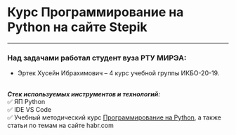 # Курс Программирование на Python на сайте Stepik
____

### Над задачами работал студент вуза РТУ МИРЭА:

+ Эртек Хусейн Ибрахимович – 4 курс учебной группы ИКБО-20-19.

<br>***Стек используемых инструментов и технологий:***<br>
:white_check_mark: ЯП Python <br>
:white_check_mark: IDE VS Code <br>
:white_check_mark: Учебный методический курс [Программирование на Python](https://stepik.org/course/67/syllabus "Щёлк"), а также статьи по темам на сайте habr.com
